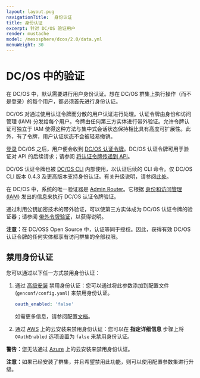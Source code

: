 ```yaml
---
layout: layout.pug
navigationTitle:  身份认证
title: 身份认证
excerpt: 针对 DC/OS 验证用户
render: mustache
model: /mesosphere/dcos/2.0/data.yml
menuWeight: 30
---
```


<!-- The source repository for this topic is https://github.com/dcos/dcos-docs-site -->

# DC/OS 中的验证

在 DC/OS 中，默认需要进行用户身份认证。想在 DC/OS 群集上执行操作（而不是登录）的每个用户，都必须首先进行身份认证。

DC/OS 对通过使用认证令牌而分散的用户认证进行处理。认证令牌由身份和访问管理 (IAM) 分发给每个用户。令牌由任何第三方实体进行带外验证。允许令牌认证可独立于 IAM 使得这种方法与集中式会话状态保持相比具有高度可扩展性。此外，有了令牌，用户认证状态不会被轻易撤销。

[登录](/mesosphere/dcos/cn/2.0/security/oss/login/) DC/OS 之后，用户便会收到 [DC/OS 认证令牌](/mesosphere/dcos/cn/2.0/security/oss/authentication/authentication-token)。DC/OS 认证令牌可用于验证对 API 的后续请求；请参阅 [将认证令牌传递到 API](/mesosphere/dcos/cn/2.0/security/oss/authentication/authentication-token/#pass-an-authentication-token-to-the-api)。

DC/OS 认证令牌也被 [DC/OS CLI](/mesosphere/dcos/cn/2.0/cli/) 内部使用，以认证后续的 CLI 命令。仅 DC/OS CLI 版本 0.4.3 及更高版本支持身份认证。有关升级说明，请参阅[此处](/mesosphere/dcos/cn/2.0/cli/update/)。

在 DC/OS 中，系统的唯一验证器是 [Admin Router](/mesosphere/dcos/cn/2.0/overview/architecture/components/#admin-router)。它根据 [身份和访问管理 (IAM)](/mesosphere/dcos/cn/2.0/overview/architecture/components/#dcos-iam) 发出的信息来执行 DC/OS 认证令牌验证。

通过利用公钥加密技术的带外验证，可以使第三方实体成为 DC/OS 认证令牌的验证器；请参阅 [带外令牌验证](/mesosphere/dcos/cn/2.0/security/oss/authentication/out-of-band-verification/)，以获得说明。

<p class="message--note"><strong>注意：</strong>在 DC/OSS Open Source 中，认证等同于授权。因此，获得有效 DC/OS 认证令牌的任何实体都享有访问群集的全部权限。</p>

## 禁用身份认证

您可以通过以下任一方式禁用身份认证：
1. 通过 [高级安装](/mesosphere/dcos/cn/2.0/installing/production/deploying-dcos/installation/) 禁用身份认证：您可以通过将此参数添加到配置文件 (`genconf/config.yaml`) 来禁用身份认证。

    ```yaml
    oauth_enabled: 'false'
    ```
    如需更多信息，请参阅配置[文档](/mesosphere/dcos/cn/2.0/installing/production/advanced-configuration/configuration-reference/)。

2. 通过 [AWS](/mesosphere/dcos/cn/2.0/installing/evaluation/community-supported-methods/aws/) 上的云安装来禁用身份认证：您可以在 **指定详细信息** 步骤上将 `OAuthEnabled` 选项设置为 `false` 来禁用身份认证。

<p class="message--warning"><strong>警告：</strong>您无法通过 <a href ="/2.0/installing/evaluation/azure/">Azure</a> 上的云安装来禁用身份认证。</p>

<p class="message--note"><strong>注意：</strong>如果已经安装了群集，并且希望禁用此功能，则可以使用配置参数集进行升级。</p>
